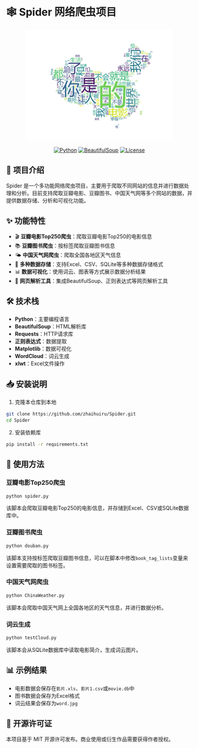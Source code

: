 # 🕸️ Spider 网络爬虫项目

<div align="center">
  <img src="word.jpg" alt="词云示例" width="400"/>
</div>
<div align="center">

[![Python](https://img.shields.io/badge/Python-3.x-blue.svg)](https://www.python.org/)
[![BeautifulSoup](https://img.shields.io/badge/BeautifulSoup-4.x-green.svg)](https://www.crummy.com/software/BeautifulSoup/)
[![License](https://img.shields.io/badge/License-MIT-yellow.svg)](LICENSE)


</div>



## 📖 项目介绍

Spider 是一个多功能网络爬虫项目，主要用于爬取不同网站的信息并进行数据处理和分析。目前支持爬取豆瓣电影、豆瓣图书、中国天气网等多个网站的数据，并提供数据存储、分析和可视化功能。

## ✨ 功能特性

- 🎬 **豆瓣电影Top250爬虫**：爬取豆瓣电影Top250的电影信息
- 📚 **豆瓣图书爬虫**：按标签爬取豆瓣图书信息
- 🌤️ **中国天气网爬虫**：爬取全国各地区天气信息
- 💾 **多种数据存储**：支持Excel、CSV、SQLite等多种数据存储格式
- 📊 **数据可视化**：使用词云、图表等方式展示数据分析结果
- 🔄 **网页解析工具**：集成BeautifulSoup、正则表达式等网页解析工具

## 🛠️ 技术栈

- **Python**：主要编程语言
- **BeautifulSoup**：HTML解析库
- **Requests**：HTTP请求库
- **正则表达式**：数据提取
- **Matplotlib**：数据可视化
- **WordCloud**：词云生成
- **xlwt**：Excel文件操作

## 📥 安装说明

1. 克隆本仓库到本地
```bash
git clone https://github.com/zhaihuiru/Spider.git
cd Spider
```

2. 安装依赖库
```bash
pip install -r requirements.txt
```

## 🚀 使用方法

### 豆瓣电影Top250爬虫

```bash
python spider.py
```

该脚本会爬取豆瓣电影Top250的电影信息，并存储到Excel、CSV或SQLite数据库中。

### 豆瓣图书爬虫

```bash
python douban.py
```

该脚本支持按标签爬取豆瓣图书信息，可以在脚本中修改`book_tag_lists`变量来设置需要爬取的图书标签。

### 中国天气网爬虫

```bash
python ChinaWeather.py
```

该脚本会爬取中国天气网上全国各地区的天气信息，并进行数据分析。

### 词云生成

```bash
python testCloud.py
```

该脚本会从SQLite数据库中读取电影简介，生成词云图片。

## 📊 示例结果

- 电影数据会保存在`影片.xls`、`影片1.csv`或`movie.db`中
- 图书数据会保存为Excel格式
- 词云结果会保存为`word.jpg`

## 📄 开源许可证
本项目基于 MIT 开源许可发布。商业使用或衍生作品需要获得作者授权。
